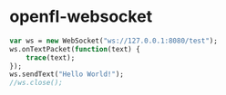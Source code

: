 openfl-websocket
================

```haxe
var ws = new WebSocket("ws://127.0.0.1:8080/test");
ws.onTextPacket(function(text) {
	trace(text);
});
ws.sendText("Hello World!");
//ws.close();
```
